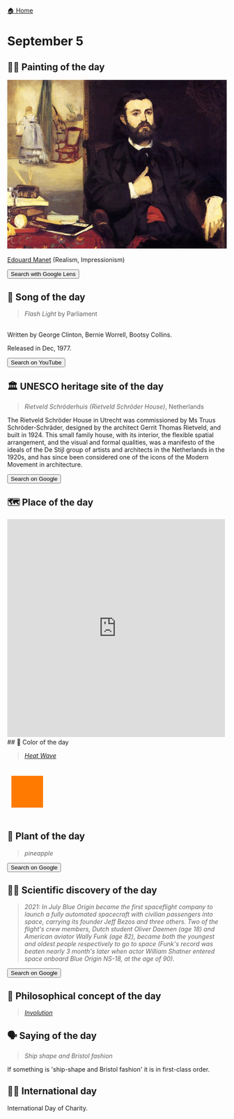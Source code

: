 
[🏠 Home](../../index.md)

# September 5

## 🧑‍🎨 Painting of the day

<img width="600" src="../img/Edouard_Manet_3.jpg">

[Edouard Manet](http://en.wikipedia.org/wiki/Édouard_Manet) (Realism, Impressionism)

<button class="btn btn-success"
onclick=" window.open('https://lens.google.com/uploadbyurl?url=https://iretes.github.io/one-a-day/data/img/Edouard_Manet_3.jpg','_blank')">
Search with Google Lens
</button>

## 🎼 Song of the day

> *Flash Light*
by Parliament

<br />Written by George Clinton, Bernie Worrell, Bootsy Collins.

Released in Dec, 1977.

<button class="btn btn-success"
onclick=" window.open('http://www.youtube.com/search?q=Flash Light by Parliament','_blank')">
Search on YouTube
</button>

## 🏛️ UNESCO heritage site of the day

> *Rietveld Schröderhuis (Rietveld Schröder House)*, Netherlands

<p>The Rietveld Schröder House in Utrecht was commissioned by Ms Truus Schröder-Schräder, designed by the architect Gerrit Thomas Rietveld, and built in 1924. This small family house, with its interior, the flexible spatial arrangement, and the visual and formal qualities, was a manifesto of the ideals of the De Stijl group of artists and architects in the Netherlands in the 1920s, and has since been considered one of the icons of the Modern Movement in architecture.</p>

<button class="btn btn-success"
onclick=" window.open('http://www.google.com/search?q=Rietveld Schröderhuis (Rietveld Schröder House)','_blank')">
Search on Google
</button>

## 🗺️ Place of the day

<iframe
src="https://www.mapcrunch.com"
name="mapcrunch"
width="500"
height="500"
allowTransparency="true"
scrolling="no"
frameborder="0"
>
</iframe>
## 🎨 Color of the day

> *[Heat Wave](https://en.wikipedia.org/wiki/List_of_Crayola_crayon_colors#Extreme_Twistables_colors)*

<div style="color:#FF7A00; font-size: 100px;">&#9632;</div>

## 🌿 Plant of the day

> *pineapple*

<button class="btn btn-success"
onclick=" window.open('http://www.google.com/search?q=pineapple','_blank')">
Search on Google
</button>

## 🧑‍🔬 Scientific discovery of the day

> *2021: In July Blue Origin became the first spaceflight company to launch a fully automated spacecraft with civilian passengers into space, carrying its founder Jeff Bezos and three others. Two of the flight's crew members, Dutch student Oliver Daemen (age 18) and American aviator Wally Funk (age 82), became both the youngest and oldest people respectively to go to space (Funk's record was beaten nearly 3 month's later when actor William Shatner entered space onboard Blue Origin NS-18, at the age of 90).*

<button class="btn btn-success"
onclick=" window.open('http://www.google.com/search?q=2021: In July Blue Origin became the first spaceflight company to launch a fully automated spacecraft with civilian passengers into space, carrying its founder Jeff Bezos and three others. Two of the flight s crew members, Dutch student Oliver Daemen (age 18) and American aviator Wally Funk (age 82), became both the youngest and oldest people respectively to go to space (Funk s record was beaten nearly 3 month s later when actor William Shatner entered space onboard Blue Origin NS-18, at the age of 90).','_blank')">
Search on Google
</button>

## 💭 Philosophical concept of the day

> *[Involution](https://en.wikipedia.org/wiki/Involution_(philosophy))*

## 🗣️ Saying of the day

> *Ship shape and Bristol fashion*

If something is  'ship-shape and Bristol fashion' it is in first-class order.

## 🏳️‍🌈 International day

International Day of Charity.